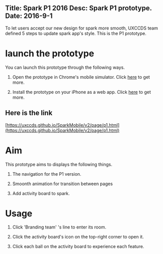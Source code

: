 Title: Spark P1 2016
Desc: Spark P1 prototype.
Date: 2016-9-1
---

To let users accept our new design for spark more smooth, UXCCDS team defined 5 steps to update spark app's style. This is the P1 prototype.

# launch the prototype

You can launch this prototype through the following ways. 

1) Open the prototype in Chrome's mobile simulator. Click [here](../guide/chrome's-mobile-simulator.html) to get more.

2) Install the prototype on your iPhone as a web app. Click [here](../guide/install-web-app.html) to get more.

## Here is the link 

[https://uxccds.github.io/SparkMobile/v2/page/p1.html](https://uxccds.github.io/SparkMobile/v2/page/p1.html)

# Aim

This prototype aims to displays the following things.

1) The navigation for the P1 version.

2) Smoonth animation for transition between pages

3) Add activity board to spark.

# Usage

1) Click 'Branding team' 's line to enter its room.

2) Click the activity board's icon on the top-right corner to open it.

3) Click each ball on the activity board to experience each feature.
